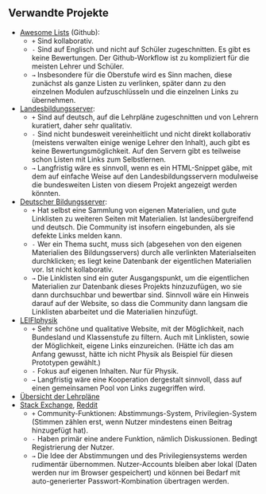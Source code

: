 ## Verwandte Projekte
- [Awesome Lists](https://github.com/topics/awesome-list) (Github): 
  - `+` Sind kollaborativ. 
  - `-` Sind auf Englisch und nicht auf Schüler zugeschnitten. Es gibt es keine Bewertungen. Der Github-Workflow ist zu kompliziert für die meisten Lehrer und Schüler.
  - `→` Insbesondere für die Oberstufe wird es Sinn machen, diese zunächst als ganze Listen zu verlinken, später dann zu den einzelnen Modulen aufzuschlüsseln und die einzelnen Links zu übernehmen.
- [Landesbildungsserver](https://www.bildungsserver.de/Die-Landesbildungsserver-450-de.html):
  - `+` Sind auf deutsch, auf die Lehrpläne zugeschnitten und von Lehrern kuratiert, daher sehr qualitativ. 
  - `-` Sind nicht bundesweit vereinheitlicht und nicht direkt kollaborativ (meistens verwalten einige wenige Lehrer den Inhalt), auch gibt es keine Bewertungsmöglichkeit. Auf den Servern gibt es teilweise schon Listen mit Links zum Selbstlernen. 
  - `→` Langfristig wäre es sinnvoll, wenn es ein HTML-Snippet gäbe, mit dem auf einfache Weise auf den Landesbildungsservern modulweise die bundesweiten Listen von diesem Projekt angezeigt werden könnten.
- [Deutscher Bildungsserver](https://www.bildungsserver.de/Sekundarbereich-Unterrichtsmaterial-702-de.html):
  - `+` Hat selbst eine Sammlung von eigenen Materialien, und gute Linklisten zu weiteren Seiten mit Materialien. Ist landesübergreifend und deutsch. Die Community ist insofern eingebunden, als sie defekte Links melden kann.
  - `-` Wer ein Thema sucht, muss sich (abgesehen von den eigenen Materialien des Bildungsservers) durch alle verlinkten Materialseiten durchklicken; es liegt keine Datenbank der eigentlichen Materialien vor. Ist nicht kollaborativ.
  - `→` Die Linklisten sind ein guter Ausgangspunkt, um die eigentlichen Materialien zur Datenbank dieses Projekts hinzuzufügen, wo sie dann durchsuchbar und bewertbar sind. Sinnvoll wäre ein Hinweis darauf auf der Website, so dass die Community dann langsam die Linklisten abarbeitet und die Materialien hinzufügt.
- [LEIFIphysik](https://www.leifiphysik.de/)
  - `+` Sehr schöne und qualitative Website, mit der Möglichkeit, nach Bundesland und Klassenstufe zu filtern. Auch mit Linklisten, sowie der Möglichkeit, eigene Links einzureichen. (Hätte ich das am Anfang gewusst, hätte ich nicht Physik als Beispiel für diesen Prototypen gewählt.)
  - `-` Fokus auf eigenen Inhalten. Nur für Physik.
  - `→` Langfristig wäre eine Kooperation dergestalt sinnvoll, dass auf einen gemeinsamen Pool von Links zugegriffen wird.
- [Übersicht der Lehrpläne](https://www.bildungsserver.de/Lehrplaene-400-de.html)
- [Stack Exchange](https://stackexchange.com), [Reddit](https://www.reddit.com/r/teachingresources/)
  - `+` Community-Funktionen: Abstimmungs-System, Privilegien-System (Stimmen zählen erst, wenn Nutzer mindestens einen Beitrag hinzugefügt hat).
  - `-` Haben primär eine andere Funktion, nämlich Diskussionen. Bedingt Registrierung der Nutzer.
  - `→` Die Idee der Abstimmungen und des Privilegiensystems werden rudimentär übernommen. Nutzer-Accounts bleiben aber lokal (Daten werden nur im Browser gespeichert) und können bei Bedarf mit auto-generierter Passwort-Kombination übertragen werden.

